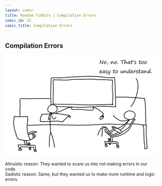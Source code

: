 ```yaml
---
layout: comic
title: Random Tidbits | Compilation Errors
comic_id: 22
comic_title: Compilation Errors
---
```


## Compilation Errors

<img id="img22" src="/assets/images/22.png">

Altruistic reason: They wanted to scare us into not making errors in our code.<br>Sadistic reason: Same, but they wanted us to make more runtime and logic errors.
